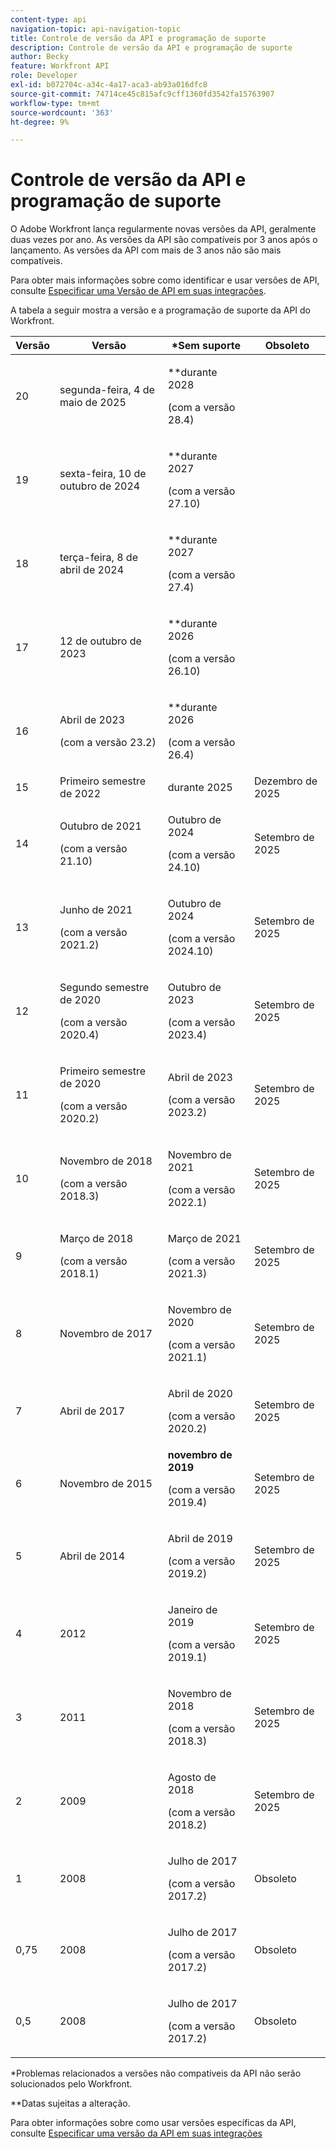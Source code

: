 ```yaml
---
content-type: api
navigation-topic: api-navigation-topic
title: Controle de versão da API e programação de suporte
description: Controle de versão da API e programação de suporte
author: Becky
feature: Workfront API
role: Developer
exl-id: b072704c-a34c-4a17-aca3-ab93a016dfc8
source-git-commit: 74714ce45c815afc9cff1360fd3542fa15763907
workflow-type: tm+mt
source-wordcount: '363'
ht-degree: 9%

---
```


# Controle de versão da API e programação de suporte



O Adobe Workfront lança regularmente novas versões da API, geralmente duas vezes por ano. As versões da API são compatíveis por 3 anos após o lançamento. As versões da API com mais de 3 anos não são mais compatíveis.

Para obter mais informações sobre como identificar e usar versões de API, consulte [Especificar uma Versão de API em suas integrações](/help/quicksilver/wf-api/api/specify-api-version-integrations.md).

A tabela a seguir mostra a versão e a programação de suporte da API do Workfront.

<table style="table-layout:auto"> 
 <col> 
 <col> 
 <col> 
 <thead> 
  <tr> 
   <th><strong>Versão</strong> </th> 
   <th><strong>Versão</strong> </th> 
   <th><strong>*Sem suporte</strong> </th> 
   <th><strong>Obsoleto</strong> </th> 
  </tr> 
 </thead> 
 <tbody> 
 <tr>
   <td>20</td> 
   <td> <p>segunda-feira, 4 de maio de 2025</p> </td> 
   <td> <p>**durante 2028</p> <p>(com a versão 28.4)</p> </td> 
   <td></td> 
  </tr> 
 <tr>
   <td>19</td> 
   <td> <p>sexta-feira, 10 de outubro de 2024</p> </td> 
   <td> <p>**durante 2027</p> <p>(com a versão 27.10)</p> </td> 
   <td></td> 
  </tr> 
 <tr>
   <td>18</td> 
   <td> <p>terça-feira, 8 de abril de 2024</p> </td> 
   <td> <p>**durante 2027</p> <p>(com a versão 27.4)</p> </td> 
   <td></td> 
  </tr>  <tr>
   <td>17</td> 
   <td> <p>12 de outubro de 2023</p> </td> 
   <td> <p>**durante 2026</p> <p>(com a versão 26.10)</p> </td> 
   <td></td> 
  </tr> 
 <tr>
   <td>16</td> 
   <td> <p>Abril de 2023</p> <p>(com a versão 23.2)</p> </td> 
   <td> <p>**durante 2026</p> <p>(com a versão 26.4)</p> </td> 
   <td></td> 
  </tr> 
  <tr> 
   <td>15</td> 
   <td>Primeiro semestre de 2022</td> 
   <td>durante 2025</td> 
   <td>Dezembro de 2025</td> 
  </tr> 
  <tr> 
   <td>14</td> 
   <td> <p>Outubro de 2021</p> <p>(com a versão 21.10)</p> </td> 
   <td> <p>Outubro de 2024</p> <p>(com a versão 24.10)</p> </td> 
   <td>Setembro de 2025</td> 
  </tr> 
  <tr> 
   <td>13</td> 
   <td> <p>Junho de 2021</p> <p>(com a versão 2021.2)</p> </td> 
   <td> <p>Outubro de 2024</p> <p>(com a versão 2024.10)</p> </td> 
   <td>Setembro de 2025</td> 
  </tr> 
  <tr> 
   <td>12</td> 
   <td> <p>Segundo semestre de 2020</p> <p>(com a versão 2020.4)</p> </td> 
   <td> <p>Outubro de 2023</p> <p>(com a versão 2023.4)</p> </td> 
   <td>Setembro de 2025</td> 
  </tr> 
  <tr> 
   <td>11</td> 
   <td> <p>Primeiro semestre de 2020</p> <p>(com a versão 2020.2)</p> </td> 
   <td> <p>Abril de 2023</p> <p>(com a versão 2023.2)</p> </td> 
   <td>Setembro de 2025</td> 
  </tr> 
  <tr> 
   <td>10</td> 
   <td> <p>Novembro de 2018</p> <p>(com a versão 2018.3)</p> </td> 
   <td> <p>Novembro de 2021</p> <p>(com a versão 2022.1)</p> </td> 
   <td>Setembro de 2025</td> 
  </tr> 
  <tr> 
   <td>9</td> 
   <td> <p>Março de 2018</p> <p>(com a versão 2018.1)</p> </td> 
   <td> <p>Março de 2021</p> <p>(com a versão 2021.3)</p> </td> 
   <td>Setembro de 2025</td> 
  </tr> 
  <tr> 
   <td>8</td> 
   <td>Novembro de 2017</td> 
   <td> <p>Novembro de 2020</p> <p>(com a versão 2021.1)</p> </td> 
   <td>Setembro de 2025</td> 
  </tr> 
  <tr> 
   <td>7</td> 
   <td>Abril de 2017</td> 
   <td> <p>Abril de 2020</p> <p>(com a versão 2020.2)</p> </td> 
   <td>Setembro de 2025</td> 
  </tr> 
  <tr> 
   <td>6</td> 
   <td>Novembro de 2015</td> 
   <td><strong>novembro de 2019</strong> <p>(com a versão 2019.4)</p> 
   <td>Setembro de 2025</td> 
   </td> 
  </tr> 
  <tr> 
   <td>5</td> 
   <td>Abril de 2014</td> 
   <td> <p>Abril de 2019</p> <p>(com a versão 2019.2)</p> </td> 
   <td>Setembro de 2025</td> 
  </tr> 
  <tr> 
   <td>4</td> 
   <td>2012</td> 
   <td> <p>Janeiro de 2019</p> <p>(com a versão 2019.1)</p> </td> 
   <td>Setembro de 2025</td> 
  </tr> 
  <tr> 
   <td>3</td> 
   <td>2011</td> 
   <td> <p>Novembro de 2018</p> <p>(com a versão 2018.3)</p> </td> 
   <td>Setembro de 2025</td> 
  </tr> 
  <tr> 
   <td>2</td> 
   <td>2009</td> 
   <td> <p>Agosto de 2018</p> <p>(com a versão 2018.2)</p> </td> 
   <td>Setembro de 2025</td> 
  </tr> 
  <tr> 
   <td>1</td> 
   <td>2008</td> 
   <td> <p>Julho de 2017</p> <p>(com a versão 2017.2)</p> </td> 
   <td>Obsoleto</td> 
  </tr> 
  <tr> 
   <td>0,75</td> 
   <td>2008</td> 
   <td> <p>Julho de 2017</p> <p>(com a versão 2017.2)</p> </td> 
   <td>Obsoleto</td> 
  </tr> 
  <tr> 
   <td>0,5</td> 
   <td>2008</td> 
   <td> <p>Julho de 2017</p> <p>(com a versão 2017.2)</p> </td> 
   <td>Obsoleto</td> 
  </tr> 
 </tbody> 
</table>

&#42;Problemas relacionados a versões não compatíveis da API não serão solucionados pelo Workfront.

&#42;&#42;Datas sujeitas a alteração.

Para obter informações sobre como usar versões específicas da API, consulte [Especificar uma versão da API em suas integrações](../../wf-api/api/specify-api-version-integrations.md)
